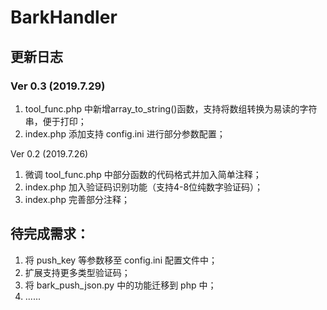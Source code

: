 # BarkHandler

## 更新日志
### Ver 0.3 (2019.7.29)
1. tool_func.php 中新增array_to_string()函数，支持将数组转换为易读的字符串，便于打印；
2. index.php 添加支持 config.ini 进行部分参数配置；

Ver 0.2 (2019.7.26)
1. 微调 tool_func.php 中部分函数的代码格式并加入简单注释；
2. index.php 加入验证码识别功能（支持4-8位纯数字验证码）；
3. index.php 完善部分注释；



## 待完成需求：
1. 将 push_key 等参数移至 config.ini 配置文件中；
2. 扩展支持更多类型验证码；
3. 将 bark_push_json.py 中的功能迁移到 php 中；
4. ......
